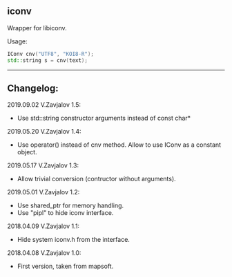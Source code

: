 ## iconv

Wrapper for libiconv.

Usage:
```c++
IConv cnv("UTF8", "KOI8-R");
std::string s = cnv(text);
```
-----------
## Changelog:

2019.09.02 V.Zavjalov 1.5:
- Use std::string constructor arguments
  instead of const char*

2019.05.20 V.Zavjalov 1.4:
- Use operator() instead of cnv method.
  Allow to use IConv as a constant object.

2019.05.17 V.Zavjalov 1.3:
- Allow trivial conversion
  (contructor without arguments).

2019.05.01 V.Zavjalov 1.2:
- Use shared_ptr for memory handling.
- Use "pipl" to hide iconv interface.

2018.04.09 V.Zavjalov 1.1:
- Hide system iconv.h from the interface.

2018.04.08 V.Zavjalov 1.0:
- First version, taken from mapsoft.
